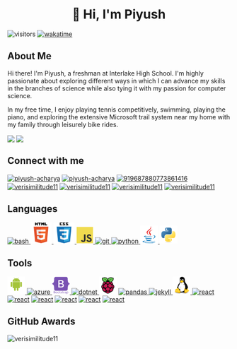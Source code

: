 <h1 align="center">👋 Hi, I'm Piyush</h1>

![visitors](https://visitor-badge.laobi.icu/badge?page_id=Verisimilitude11.Verisimilitude11) [![wakatime](https://wakatime.com/badge/user/a4ceabdf-2dc5-47ba-b7f7-063983cd9f4c.svg)](https://wakatime.com/@a4ceabdf-2dc5-47ba-b7f7-063983cd9f4c)
<h2 align-"left">About Me</h2>

Hi there! I'm Piyush, a freshman at Interlake High School. I'm highly passionate about exploring different ways in which I can advance my skills in the branches of science while also tying it with my passion for computer science.

In my free time, I enjoy playing tennis competitively, swimming, playing the piano, and exploring the extensive Microsoft trail system near my home with my family through leisurely bike rides.

<p align="left">
  <img align="center" height="150" src="https://github-readme-stats.vercel.app/api?username=verisimilitude11&count_private=true&show_icons=true&theme=tokyonight&border_radius=15" />
  <img align="center" height="150" src="https://github-readme-stats.vercel.app/api/top-langs/?username=verisimilitude11&layout=compact&langs_count=15&border_color=fff&&theme=tokyonight&border_radius=11" />
</p>

<h2 align="left">Connect with me</h2>
<p align="left">
  <a href="https://linkedin.com/in/piyush-acharya" target="blank"><img align="center" src="https://raw.githubusercontent.com/rahuldkjain/github-profile-readme-generator/master/src/images/icons/Social/linked-in-alt.svg" alt="piyush-acharya" height="30" width="40" /></a>
  <a href="https://www.piyushacharya.com/" target="blank"><img align="center" src="https://openclipart.org/image/2400px/svg_to_png/86401/provider-internet.png" alt="piyush-acharya" height="40" width="40" /></a>
  <a href="https://discord.gg/919687880773861416" target="blank"><img align="center" src="https://clipground.com/images/discord-icon-png-4.png" alt="919687880773861416" width="40" /></a>
  <a href="https://verisimilitude11.blogspot.com/" target="blank"><img align="center" src="https://logodownload.org/wp-content/uploads/2018/02/blogger-logo-icon-3.png" alt="verisimilitude11" height="35" width="35" /></a>
  <a href="https://dev.to/verisimilitude11" target="blank"><img align="center" src="https://dev-to-uploads.s3.amazonaws.com/uploads/logos/resized_logo_UQww2soKuUsjaOGNB38o.png" alt="verisimilitude11" height="30" width="40" /></a>
  <a href="https://codepen.io/verisimilitude11" target="blank"><img align="center" src="https://raw.githubusercontent.com/rahuldkjain/github-profile-readme-generator/master/src/images/icons/Social/codepen.svg" alt="verisimilitude11" height="30" width="40" /></a>
  <a href="https://codesandbox.com/verisimilitude11" target="blank"><img align="center" src="https://raw.githubusercontent.com/rahuldkjain/github-profile-readme-generator/master/src/images/icons/Social/codesandbox.svg" alt="verisimilitude11" height="30" width="40" /></a>

</p>

<h2 align="left">Languages</h2>
<p align="left"> 
  <a href="https://www.gnu.org/software/bash/" target="_blank" > <img src="https://keestalkstech.com/wp-content/uploads/2019/08/bash-logo-300x300.png" alt="bash" width="40" height="40"/> </a>
  <a href="https://www.w3.org/html/" target="_blank" > <img src="https://raw.githubusercontent.com/devicons/devicon/master/icons/html5/html5-original-wordmark.svg" alt="html5" width="48" height="48"/> </a>
  <a href="https://www.w3schools.com/css/" target="_blank" > <img src="https://raw.githubusercontent.com/devicons/devicon/master/icons/css3/css3-original-wordmark.svg" alt="css3" width="48" height="48"/> </a>
  <a href="https://developer.mozilla.org/en-US/docs/Web/JavaScript" target="_blank" > <img src="https://raw.githubusercontent.com/devicons/devicon/master/icons/javascript/javascript-original.svg" alt="javascript" width="38" height="38"/> </a>
  <a href="https://git-scm.com/" target="_blank" > <img src="https://www.vectorlogo.zone/logos/git-scm/git-scm-icon.svg" alt="git" width="40" height="40"/> </a>
    <a href="https://kotlinlang.org/" target="_blank" > <img src="https://user-images.githubusercontent.com/96280466/187807517-1ea45167-f68c-4601-97a9-8a722376122a.png" alt="python" width="35" /> </a> 
  <a href="https://www.java.com" target="_blank" > <img src="https://raw.githubusercontent.com/devicons/devicon/master/icons/java/java-original.svg" alt="java" width="40" height="40"/> </a>
  <a href="https://www.python.org" target="_blank" > <img src="https://raw.githubusercontent.com/devicons/devicon/master/icons/python/python-original.svg" alt="python" width="40"/> </a>
  
  <h2 align="left">Tools</h2>
  <a href="https://developer.android.com" target="_blank" > <img src="https://raw.githubusercontent.com/devicons/devicon/master/icons/android/android-original-wordmark.svg" alt="android" width="40" height="40"/> </a>
  <a href="https://azure.microsoft.com/en-in/" target="_blank" > <img src="https://swimburger.net/media/fbqnp2ie/azure.svg" alt="azure" width="40" height="40"/> </a>
  <a href="https://getbootstrap.com" target="_blank" > <img src="https://raw.githubusercontent.com/devicons/devicon/master/icons/bootstrap/bootstrap-plain-wordmark.svg" alt="bootstrap" width="40" height="40"/> </a>
  <a href="https://dotnet.microsoft.com/" target="_blank" > <img src="https://th.bing.com/th/id/R.6418f7bfd00a63bdebd4cd4cfb550c66?rik=s9rVi8srZAiq2g&riu=http%3a%2f%2fwww.santiagomontesinos.com%2fcontent%2fimages%2f2016%2f03%2fnetlogo-1.png&ehk=EzXxCzKW3VcpV4OXaY1ruJWwjkmo7hBNPSY20RnDwgk%3d&risl=&pid=ImgRaw&r=0&sres=1&sresct=1" alt="dotnet" width="43" height="43"/> </a>
  <a href="https://www.raspberrypi.org/" target="_blank" ><img src="https://raw.githubusercontent.com/devicons/devicon/master/icons/raspberrypi/raspberrypi-original.svg" alt="react" width="40" height="40"/></a>
  <a href="https://pandas.pydata.org/" target="_blank" > <img src="https://asset.jarombek.com/logos/pandas.png" alt="pandas" width="40" height="40"/> </a> 
  <a href="https://jekyllrb.com/" target="_blank" > <img src="https://www.vectorlogo.zone/logos/jekyllrb/jekyllrb-icon.svg" alt="jekyll" width="40" height="40"/> </a> 
  <a href="https://www.linux.org/" target="_blank" > <img src="https://raw.githubusercontent.com/devicons/devicon/master/icons/linux/linux-original.svg" alt="linux" width="40" height="40"/> </a> </a> 
  <a href="https://www.bluej.org/" target="_blank" ><img src="https://www.freeiconspng.com/uploads/bluej-icon-png-0.png" alt="react" width="40" height="40"/></a>
  <a href="https://code.visualstudio.com/" target="_blank" ><img src="https://raw.githubusercontent.com/yurijserrano/Github-Profile-Readme-Logos/master/text%20editors/vscode.svg" alt="react" width="40" height="40"/></a>
  <a href="https://visualstudio.com/" target="_blank" ><img src="https://pics.computerbase.de/9/9/2/3/0-e36f805671c3b980/logo-192.2833764d.png" alt="react" width="40" height="40"/></a> 
  <a href="https://www.eclipse.org/ide/" target="_blank" ><img src="https://cdn.freebiesupply.com/logos/large/2x/eclipse-11-logo-png-transparent.png" alt="react" width="40" height="40"/></a>
  <a href="https://www.jetbrains.com/idea/" target="_blank" ><img src="https://upload.wikimedia.org/wikipedia/commons/9/9c/IntelliJ_IDEA_Icon.svg" alt="react" width="40" height="40"/></a>
  <a href="https://www.jetbrains.com/pycharm/" target="_blank" ><img src="https://upload.wikimedia.org/wikipedia/commons/1/1d/PyCharm_Icon.svg" alt="react" width="40" height="40"/></a> 
    <!--<a href="https://reactjs.org/" target="_blank" > <img src="https://raw.githubusercontent.com/devicons/devicon/master/icons/react/react-original-wordmark.svg" alt="react" width="40" height="40"/> </a> </p>-->
  
  <h2>GitHub Awards</h2>
  <p align="left"> <img src="https://github-trophies.vercel.app/?username=verisimilitude11&theme=tokyonight&border_radius=15" alt="verisimilitude11" /></a></p>
